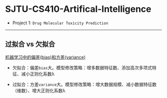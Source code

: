 # SJTU-CS410-Artifical-Intelligence

 - Project 1: `Drug Molecular Toxicity Prediction`
 
 --------------------
 
 ## 过拟合 vs 欠拟合

[机器学习中的偏差(bias)和方差(variance)](https://blog.csdn.net/mingtian715/article/details/53789487)

 - 欠拟合：偏差`bias`大。模型修改策略：增多数据特征数、添加高次多项式特征、减小正则化系数λ
 
  - 过拟合：方差`variance`大。模型修改策略：增大数据规模、减小数据特征数（维数）、增大正则化系数λ
